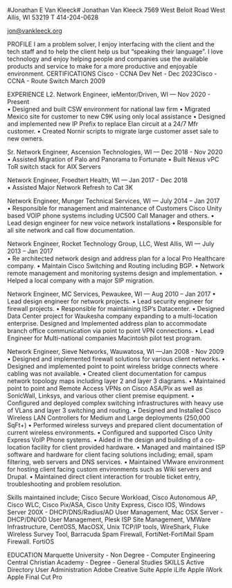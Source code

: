 #Jonathan E Van Kleeck#
Jonathan Van Kleeck 
7569 West Beloit Road 
West Allis, WI  53219 
T 414-204-0628 
 
jon@vankleeck.org 
 
 
PROFILE 
I am a problem solver, I enjoy interfacing with the client and the tech staff and to help the 
client help us but “speaking their language”. I love technology and enjoy helping people 
and companies use the available products and service to make for a more productive and 
enjoyable environment. 
CERTIFICATIONS 
Cisco - CCNA Dev Net - Dec 2023​
Cisco - CCNA - Route Switch March 2009​
 
EXPERIENCE 
L2. Network Engineer, ieMentor/Driven, WI — Nov  2020 - Present  
• Designed and built CSW environment for national law firm 
• Migrated Mexico site for customer to new C9K using only local assistance 
• Designed and implemented new IP Prefix to replace Elan circuit at a 24/7 Mfr customer. 
• Created Nornir scripts to migrate large customer asset sale to new owners. 

Sr. Network Engineer, Ascension Technologies, WI — Dec  2018 - Nov  2020  
• Assisted Migration of Palo and Panorama to Fortunate 
• Built Nexus vPC ToR switch stack for AIX Servers 

Network Engineer, Froedtert Health, WI — Jan  2017 - Dec 2018  
• Assisted Major Network Refresh to Cat 3K 

Network Engineer, Munger Technical Services, WI — July 2014 – Jan 2017  
• Responsible for management and maintenance of Customers Cisco Unity based VOIP 
  phone systems including UC500 Call Manager and others.
• Lead design engineer for new voice network installations 
• Responsible for all site network and call flow documentation. 

Network Engineer, Rocket Technology Group, LLC, West Allis, WI — July 2013 – Jan 2017  
• Re architected network design and address plan for a local Pro Healthcare company.​
• Maintain Cisco Switching and Routing including BGP.​
• Network remote management and monitoring systems design and implementation.​
• Helped a local company with a major SIP migration.  

Network Engineer, MC Services, Pewaukee, WI — Aug 2010 – Jan 2017 
• Lead design engineer for network projects. 
• Lead security engineer for firewall projects. 
• Responsible for maintaining ISP’s Datacenter. 
• Designed Data Center project for Waukesha company expanding to a multi-location 
  enterprise. Designed and Implemented address plan to accommodate branch office 
  communication via point to point VPN connections. 
• Lead Engineer for Multi-national companies Macintosh pilot test program. 

Network Engineer, Sieve Networks, Wauwatosa, WI —Jan  2008 - Nov 2009 
• Designed and implemented firewall solutions for various client networks. 
• Designed and implemented point to point wireless bridge connects where cabling was 
not available. 
• Created client documentation for campus network topology maps including layer 2 and 
layer 3 diagrams. 
• Maintained point to point and Remote Access VPNs on Cisco ASA/Pix as well as 
SonicWall, Linksys, and various other client premise equipment. 
• Configured and deployed complex switching infrastructures with heavy use of VLans 
and layer 3 switching and routing. 
• Designed and Installed Cisco Wireless LAN Controllers for Medium and Large 
deployments (250,000 SqFt+) 
• Performed wireless surveys and prepared client documentation of current wireless 
environments. 
• Configured and supported Cisco Unity Express VoIP Phone systems. 
• Aided in the design and building of a co-location facility for client provided hardware. 
• Managed and maintained ISP software and hardware for client facing solutions 
including; email, spam filtering, web servers and DNS services. 
• Maintained VMware environment for hosting client facing custom environments such as 
Wiki servers and Drupal. 
• Maintained direct client interaction for trouble ticket entry, troubleshooting and 
problem resolution. 
 
Skills maintained include; Cisco Secure Workload, Cisco Autonomous AP, Cisco WLC, 
Cisco Pix/ASA, Cisco Unity Express, Cisco IOS, Windows Server 200X - 
DHCP/DNS/Radius/AD User Management, Mac OSX Server - DHCP/DN/OD User 
Management, Plesk ISP Site Management, VMWare Infrastructure, CentOS5, MacOSX, 
Unix TCP/IP tools, WireShark, Fluke Wireless Survey Tool, Barracuda Spam Firewall, 
FortiNet-FortiMail Spam Firewall. FortiOS​
 
EDUCATION 
Marquette University - Non Degree - Computer Engineering​
Central Christian Academy - Degree - General Studies 
SKILLS 
Active Directory User Administration​
Adobe Creative Suite​
Apple iLife​
Apple iWork​
Apple Final Cut Pro​
